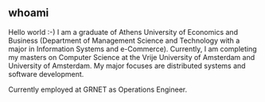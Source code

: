 ## whoami

Hello world :-) I am a graduate of Athens University of Economics and Business (Department of Management Science and Technology with a major in Information Systems and e-Commerce). 
Currently, I am completing my masters on Computer Science at the Vrije University of Amsterdam and University of Amsterdam. 
My major focuses are distributed systems and software development. 

Currently employed at GRNET as Operations Engineer.
